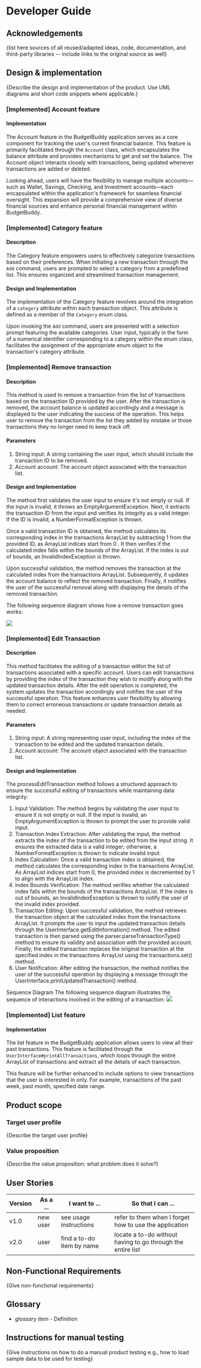 # Developer Guide

## Acknowledgements

{list here sources of all reused/adapted ideas, code, documentation, and third-party libraries -- include links to the original source as well}

## Design & implementation

{Describe the design and implementation of the product. Use UML diagrams and short code snippets where applicable.}

### [Implemented] Account feature
#### Implementation
The Account feature in the BudgetBuddy application serves as a core component for tracking the user's current financial 
balance. This feature is primarily facilitated through the `Account` class, which encapsulates the balance attribute and
provides mechanisms to get and set the balance. The Account object interacts closely with transactions, being updated 
whenever transactions are added or deleted.

Looking ahead, users will have the flexibility to manage multiple accounts—such as Wallet, Savings, Checking, and 
Investment accounts—each encapsulated within the application's framework for seamless financial oversight. This 
expansion will provide a comprehensive view of diverse financial sources and enhance personal financial management 
within BudgetBuddy.


### [Implemented] Category feature

#### Description

The Category feature empowers users to effectively categorize transactions based on their preferences. When initiating a
new transaction through the `Add` command, users are prompted to select a category from a predefined list. This ensures
organized and streamlined transaction management.

#### Design and Implementation

The implementation of the Category feature revolves around the integration of a `category` attribute within each
transaction object. This attribute is defined as a member of the `Category` enum class.

Upon invoking the `Add` command, users are presented with a selection prompt featuring the available categories. User
input, typically in the form of a numerical identifier corresponding to a category within the enum class, facilitates
the assignment of the appropriate enum object to the transaction's category attribute.


### [Implemented] Remove transaction
#### Description
This method is used to remove a transaction from the list of transactions based on the transaction ID provided
by the user. After the transaction is removed, the account balance is updated accordingly and a message is
displayed to the user indicating the success of the operation. This helps user to remove the transaction
from the list they added by mistake or those transactions they no longer need to keep track off.

#### Parameters
1. String input: A string containing the user input, which should include the transaction ID to be removed.
2. Account account: The account object associated with the transaction list.

#### Design and Implementation
The method first validates the user input to ensure it's not empty or null. If the input is invalid, it throws
an EmptyArgumentException. Next, it extracts the transaction ID from the input and verifies its integrity as a
valid integer. If the ID is invalid, a NumberFormatException is thrown.

Once a valid transaction ID is obtained, the method calculates its corresponding index in the transactions
ArrayList by subtracting 1 from the provided ID, as ArrayList indices start from 0 . It then verifies
if the calculated index falls within the bounds of the ArrayList. If the index is out of bounds, an
InvalidIndexException is thrown.

Upon successful validation, the method removes the transaction at the calculated index from the transactions
ArrayList. Subsequently, it updates the account balance to reflect the removed transaction. Finally, it
notifies the user of the successful removal along with displaying the details of the removed transaction.

The following sequence diagram shows how a remove transaction goes works:

![](./uml/uml-images/removeTransactionDiagram.png)


### [Implemented] Edit Transaction
#### Description
This method facilitates the editing of a transaction within the list of transactions associated with a
specific account. Users can edit transactions by providing the index of the transaction they wish to modify
along with the updated transaction details. After the edit operation is completed, the system updates the
transaction accordingly and notifies the user of the successful operation. This feature enhances user
flexibility by allowing them to correct erroneous transactions or update transaction details as needed.

#### Parameters
1. String input: A string representing user input, including the index of the transaction to be edited and
   the updated transaction details.
2. Account account: The account object associated with the transaction list.

#### Design and Implementation
The processEditTransaction method follows a structured approach to ensure the successful editing of
transactions while maintaining data integrity:
1. Input Validation: The method begins by validating the user input to ensure it is not empty or null. If
   the input is invalid, an EmptyArgumentException is thrown to prompt the user to provide valid input.
2. Transaction Index Extraction: After validating the input, the method extracts the index of the
   transaction to be edited from the input string. It ensures the extracted data is a valid integer; otherwise, a NumberFormatException is thrown to indicate invalid input.
3. Index Calculation: Once a valid transaction index is obtained, the method calculates the corresponding
   index in the transactions ArrayList. As ArrayList indices start from 0, the provided index is decremented
   by 1 to align with the ArrayList index.
4. Index Bounds Verification: The method verifies whether the calculated index falls within the bounds of
   the transactions ArrayList. If the index is out of bounds, an InvalidIndexException is thrown to notify the user of the invalid index provided.
5. Transaction Editing: Upon successful validation, the method retrieves the transaction object at the
   calculated index from the transactions ArrayList. It prompts the user to input the updated transaction details through the UserInterface.getEditInformation() method. The edited transaction is then parsed using the parser.parseTransactionType() method to ensure its validity and association with the provided account. Finally, the edited transaction replaces the original transaction at the specified index in the transactions ArrayList using the transactions.set() method.
6. User Notification: After editing the transaction, the method notifies the user of the successful
   operation by displaying a message through the UserInterface.printUpdatedTransaction() method.

Sequence Diagram
The following sequence diagram illustrates the sequence of interactions involved in the editing of a transaction:
![](./uml/uml-images/processEditTransactionDiagram.png)

### [Implemented] List feature
#### Implementation
The list feature in the BudgetBuddy application allows users to view all their past transactions. This feature is
facilitated through the `UserInterface#printAllTransactions`, which loops through the entire ArrayList of transactions
and extract all the details of each transaction.

This feature will be further enhanced to include options to view transactions that the user is interested in only. For
example, transactions of the past week, past month, specified date range.

## Product scope
### Target user profile

{Describe the target user profile}

### Value proposition

{Describe the value proposition: what problem does it solve?}

## User Stories

|Version| As a ... | I want to ... | So that I can ...|
|--------|----------|---------------|------------------|
|v1.0|new user|see usage instructions|refer to them when I forget how to use the application|
|v2.0|user|find a to-do item by name|locate a to-do without having to go through the entire list|

## Non-Functional Requirements

{Give non-functional requirements}

## Glossary

* *glossary item* - Definition

## Instructions for manual testing

{Give instructions on how to do a manual product testing e.g., how to load sample data to be used for testing}
